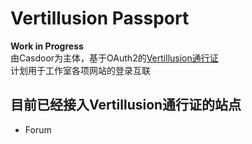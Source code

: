 # Vertillusion Passport
**Work in Progress**  
由Casdoor为主体，基于OAuth2的[Vertillusion通行证](https://passport.vertillusion.com)  
计划用于工作室各项网站的登录互联

## 目前已经接入Vertillusion通行证的站点
* Forum
